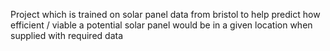 Project which is trained on solar panel data from bristol to help predict how efficient / viable a potential solar panel would be in a given location when supplied with required data
